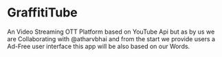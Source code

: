 # GraffitiTube
An Video Streaming OTT Platform based on YouTube Api but as by us we are Collaborating with @atharvbhai and from the start we provide users a Ad-Free user interface this app will be also based on our Words.
